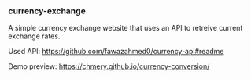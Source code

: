 ### currency-exchange
A simple currency exchange website that uses an API to retreive current exchange rates.

Used API: https://github.com/fawazahmed0/currency-api#readme

Demo preview: https://chmery.github.io/currency-conversion/
